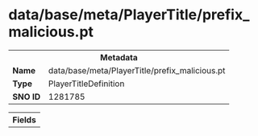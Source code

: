 <h1>data/base/meta/PlayerTitle/prefix_malicious.pt</h1><table><tr><th colspan="100%">Metadata</th></tr><tr><td><b>Name</b></td><td>data/base/meta/PlayerTitle/prefix_malicious.pt</td></tr><tr><td><b>Type</b></td><td>PlayerTitleDefinition</td></tr><tr><td><b>SNO ID</b></td><td>1281785</td></tr></table>

<table><tr><th colspan="100%">Fields</th></tr></table>

